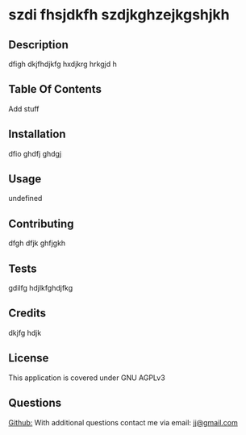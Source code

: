 # szdi fhsjdkfh szdjkghzejkgshjkh 
  ## Description
  dfigh dkjfhdjkfg hxdjkrg hrkgjd h
  
  ## Table Of Contents
  Add stuff

  ## Installation
  dfio ghdfj ghdgj

  ## Usage
  undefined
  
  ## Contributing
  dfgh dfjk ghfjgkh

  ## Tests 
  gdilfg hdjlkfghdjfkg

  ## Credits
  dkjfg hdjk

  ## License
  This application is covered under GNU AGPLv3

  ## Questions
  [Github:](http://github.com/treguv)
  With additional questions contact me via email: jj@gmail.com
